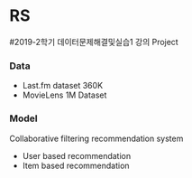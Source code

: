 # RS

#2019-2학기 데이터문제해결및실습1 강의 Project

### Data
- Last.fm dataset 360K
- MovieLens 1M Dataset 

### Model
Collaborative filtering recommendation system
- User based recommendation
- Item based recommendation
